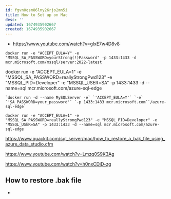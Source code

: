 ```yaml
---
id: fgvn0qsm86lny26rjo2mn5i
title: How to Set up on Mac
desc: ''
updated: 1674935902667
created: 1674935902667
---
```


- https://www.youtube.com/watch?v=glxE7w4D8v8


```
docker run -e "ACCEPT_EULA=Y" -e "MSSQL_SA_PASSWORD=yourStrong(!)Password" -p 1433:1433 -d mcr.microsoft.com/mssql/server:2022-latest
```


docker run -e "ACCEPT_EULA=1" -e "MSSQL_SA_PASSWORD=reallyStrongPwd123" -e "MSSQL_PID=Developer" -e "MSSQL_USER=SA" -p 1433:1433 -d --name=sql mcr.microsoft.com/azure-sql-edge


```
`docker run -d --name MySQLServer -e` `'ACCEPT_EULA=Y'` `-e` `'SA_PASSWORD=your_password'` `-p 1433:1433 mcr.microsoft.com``/azure-sql-edge`
```

```
docker run -e "ACCEPT_EULA=1" -e "MSSQL_SA_PASSWORD=reallyStrongPwd123" -e "MSSQL_PID=Developer" -e "MSSQL_USER=SA" -p 1433:1433 -d --name=sql mcr.microsoft.com/azure-sql-edge
```


https://www.quackit.com/sql_server/mac/how_to_restore_a_bak_file_using_azure_data_studio.cfm

https://www.youtube.com/watch?v=Lmzq0S9K3Ag

https://www.youtube.com/watch?v=h0nxCDiD-zg
## How to restore .bak file
- 